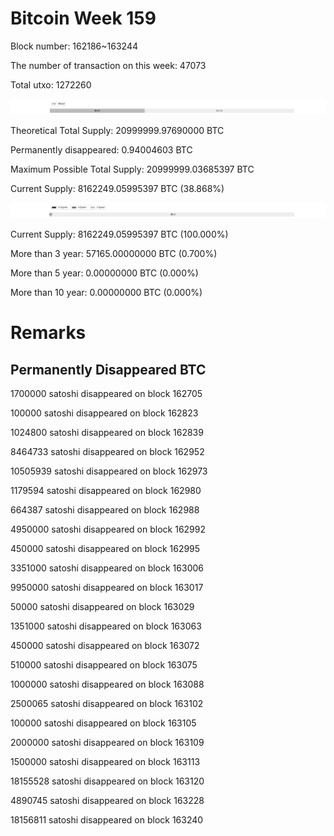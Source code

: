 # Bitcoin Week 159

Block number: 162186~163244

The number of transaction on this week: 47073

Total utxo: 1272260

![](../images/mined_week159.png)

Theoretical Total Supply: 20999999.97690000 BTC

Permanently disappeared: 0.94004603 BTC

Maximum Possible Total Supply: 20999999.03685397 BTC

Current Supply: 8162249.05995397 BTC (38.868%)

![](../images/year_week159.png)


Current Supply: 8162249.05995397 BTC (100.000%)

More than 3 year: 57165.00000000 BTC (0.700%)

More than 5 year: 0.00000000 BTC (0.000%)

More than 10 year: 0.00000000 BTC (0.000%)

# Remarks

## Permanently Disappeared BTC

1700000 satoshi disappeared on block 162705

100000 satoshi disappeared on block 162823

1024800 satoshi disappeared on block 162839

8464733 satoshi disappeared on block 162952

10505939 satoshi disappeared on block 162973

1179594 satoshi disappeared on block 162980

664387 satoshi disappeared on block 162988

4950000 satoshi disappeared on block 162992

450000 satoshi disappeared on block 162995

3351000 satoshi disappeared on block 163006

9950000 satoshi disappeared on block 163017

50000 satoshi disappeared on block 163029

1351000 satoshi disappeared on block 163063

450000 satoshi disappeared on block 163072

510000 satoshi disappeared on block 163075

1000000 satoshi disappeared on block 163088

2500065 satoshi disappeared on block 163102

100000 satoshi disappeared on block 163105

2000000 satoshi disappeared on block 163109

1500000 satoshi disappeared on block 163113

18155528 satoshi disappeared on block 163120

4890745 satoshi disappeared on block 163228

18156811 satoshi disappeared on block 163240

